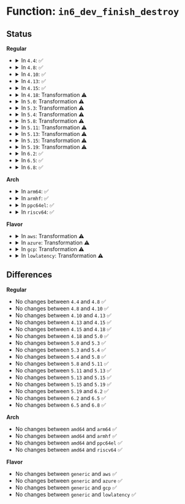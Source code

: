 # Function: <code>in6_dev_finish_destroy</code>

## Status
<b>Regular</b>
<ul>
<li>
<details>
<summary>In <code>4.4</code>: ✅</summary>

```c
void in6_dev_finish_destroy(struct inet6_dev *idev);
```

**Collision:** Unique Global

**Inline:** No

**Transformation:** False

**Instances:**

```
In net/ipv6/addrconf_core.c (ffffffff817ff8e0)
Location: net/ipv6/addrconf_core.c:155
Inline: False
Direct callers:
  - net/ipv6/addrconf.c:ipv6_regen_rndid
  - net/ipv6/addrconf.c:inet6_ifa_finish_destroy
  - net/ipv6/addrconf.c:addrconf_ifdown
  - net/ipv6/addrconf.c:addrconf_ifdown
  - net/ipv6/addrconf.c:ipv6_create_tempaddr
  - net/ipv6/addrconf.c:ipv6_create_tempaddr
  - net/ipv6/addrconf.c:ipv6_create_tempaddr
  - net/ipv6/addrconf.c:addrconf_rs_timer
  - net/ipv6/addrconf.c:addrconf_prefix_rcv
  - net/ipv6/route.c:ip6_dst_destroy
  - net/ipv6/route.c:ip6_dst_ifdown
  - net/ipv6/route.c:ip6_route_info_create
  - net/ipv6/route.c:ip6_route_info_create
  - net/ipv6/route.c:icmp6_dst_alloc
  - net/ipv6/route.c:rt6_ifdown
  - net/ipv6/ndisc.c:ndisc_constructor
  - net/ipv6/ndisc.c:ndisc_ifinfo_sysctl_change
  - net/ipv6/ndisc.c:ndisc_recv_ns
  - net/ipv6/ndisc.c:ndisc_send_unsol_na
  - net/ipv6/ndisc.c:ndisc_netdev_event
  - net/ipv6/mcast.c:mld_clear_delrec
  - net/ipv6/mcast.c:mld_gq_timer_expire
  - net/ipv6/mcast.c:mld_dad_timer_expire
  - net/ipv6/mcast.c:mld_ifc_timer_expire
  - net/ipv6/mcast.c:mld_ifc_timer_expire
  - net/ipv6/mcast.c:ipv6_dev_mc_inc
  - net/ipv6/mcast.c:ipv6_dev_mc_inc
  - net/ipv6/mcast.c:ipv6_dev_mc_inc
  - net/ipv6/mcast.c:ipv6_dev_mc_inc
  - net/ipv6/xfrm6_policy.c:xfrm6_dst_destroy
```
**Symbols:**

```
ffffffff817ff8e0-ffffffff817ff991: in6_dev_finish_destroy (STB_GLOBAL)
```
</details>
</li>
<li>
<details>
<summary>In <code>4.8</code>: ✅</summary>

```c
void in6_dev_finish_destroy(struct inet6_dev *idev);
```

**Collision:** Unique Global

**Inline:** No

**Transformation:** False

**Instances:**

```
In net/ipv6/addrconf_core.c (ffffffff81870f90)
Location: net/ipv6/addrconf_core.c:155
Inline: False
Direct callers:
  - net/ipv6/addrconf.c:addrconf_rs_timer
  - net/ipv6/addrconf.c:addrconf_ifdown
  - net/ipv6/addrconf.c:addrconf_ifdown
  - net/ipv6/addrconf.c:addrconf_prefix_rcv
  - net/ipv6/addrconf.c:ipv6_regen_rndid
  - net/ipv6/addrconf.c:ipv6_create_tempaddr
  - net/ipv6/addrconf.c:ipv6_create_tempaddr
  - net/ipv6/addrconf.c:inet6_ifa_finish_destroy
  - net/ipv6/route.c:rt6_ifdown
  - net/ipv6/route.c:ip6_route_info_create
  - net/ipv6/route.c:ip6_route_info_create
  - net/ipv6/route.c:icmp6_dst_alloc
  - net/ipv6/route.c:ip6_dst_ifdown
  - net/ipv6/route.c:ip6_dst_destroy
  - net/ipv6/ndisc.c:ndisc_ifinfo_sysctl_change
  - net/ipv6/ndisc.c:ndisc_netdev_event
  - net/ipv6/ndisc.c:ndisc_recv_ns
  - net/ipv6/ndisc.c:ndisc_send_unsol_na
  - net/ipv6/ndisc.c:ndisc_constructor
  - net/ipv6/mcast.c:mld_ifc_timer_expire
  - net/ipv6/mcast.c:mld_ifc_timer_expire
  - net/ipv6/mcast.c:mld_gq_timer_expire
  - net/ipv6/mcast.c:mld_dad_timer_expire
  - net/ipv6/mcast.c:ipv6_dev_mc_inc
  - net/ipv6/mcast.c:ipv6_dev_mc_inc
  - net/ipv6/mcast.c:ipv6_dev_mc_inc
  - net/ipv6/mcast.c:mld_clear_delrec
  - net/ipv6/xfrm6_policy.c:xfrm6_dst_destroy
```
**Symbols:**

```
ffffffff81870f90-ffffffff81871044: in6_dev_finish_destroy (STB_GLOBAL)
```
</details>
</li>
<li>
<details>
<summary>In <code>4.10</code>: ✅</summary>

```c
void in6_dev_finish_destroy(struct inet6_dev *idev);
```

**Collision:** Unique Global

**Inline:** No

**Transformation:** False

**Instances:**

```
In net/ipv6/addrconf_core.c (ffffffff818a54e0)
Location: net/ipv6/addrconf_core.c:155
Inline: False
Direct callers:
  - net/ipv6/addrconf.c:addrconf_rs_timer
  - net/ipv6/addrconf.c:addrconf_ifdown
  - net/ipv6/addrconf.c:addrconf_prefix_rcv
  - net/ipv6/addrconf.c:ipv6_create_tempaddr
  - net/ipv6/addrconf.c:ipv6_create_tempaddr
  - net/ipv6/addrconf.c:inet6_ifa_finish_destroy
  - net/ipv6/route.c:rt6_ifdown
  - net/ipv6/route.c:ip6_route_info_create
  - net/ipv6/route.c:ip6_route_info_create
  - net/ipv6/route.c:icmp6_dst_alloc
  - net/ipv6/route.c:ip6_dst_ifdown
  - net/ipv6/route.c:ip6_dst_destroy
  - net/ipv6/ndisc.c:ndisc_ifinfo_sysctl_change
  - net/ipv6/ndisc.c:ndisc_netdev_event
  - net/ipv6/ndisc.c:ndisc_recv_ns
  - net/ipv6/ndisc.c:ndisc_send_unsol_na
  - net/ipv6/ndisc.c:ndisc_constructor
  - net/ipv6/mcast.c:mld_ifc_timer_expire
  - net/ipv6/mcast.c:mld_ifc_timer_expire
  - net/ipv6/mcast.c:mld_gq_timer_expire
  - net/ipv6/mcast.c:mld_dad_timer_expire
  - net/ipv6/mcast.c:ipv6_dev_mc_inc
  - net/ipv6/mcast.c:ipv6_dev_mc_inc
  - net/ipv6/mcast.c:mld_clear_delrec
  - net/ipv6/mcast.c:mld_del_delrec
  - net/ipv6/xfrm6_policy.c:xfrm6_dst_destroy
```
**Symbols:**

```
ffffffff818a54e0-ffffffff818a5594: in6_dev_finish_destroy (STB_GLOBAL)
```
</details>
</li>
<li>
<details>
<summary>In <code>4.13</code>: ✅</summary>

```c
void in6_dev_finish_destroy(struct inet6_dev *idev);
```

**Collision:** Unique Global

**Inline:** No

**Transformation:** False

**Instances:**

```
In net/ipv6/addrconf_core.c (ffffffff818cbfb0)
Location: net/ipv6/addrconf_core.c:174
Inline: False
Direct callers:
  - net/ipv6/addrconf.c:addrconf_rs_timer
  - net/ipv6/addrconf.c:addrconf_ifdown
  - net/ipv6/addrconf.c:addrconf_prefix_rcv
  - net/ipv6/addrconf.c:ipv6_create_tempaddr
  - net/ipv6/addrconf.c:ipv6_create_tempaddr
  - net/ipv6/addrconf.c:ipv6_add_addr
  - net/ipv6/addrconf.c:inet6_ifa_finish_destroy
  - net/ipv6/route.c:ip6_route_dev_notify
  - net/ipv6/route.c:ip6_route_dev_notify
  - net/ipv6/route.c:ip6_route_dev_notify
  - net/ipv6/route.c:rt6_ifdown
  - net/ipv6/route.c:ip6_route_info_create
  - net/ipv6/route.c:ip6_route_info_create
  - net/ipv6/route.c:icmp6_dst_alloc
  - net/ipv6/route.c:ip6_dst_ifdown
  - net/ipv6/route.c:ip6_dst_destroy
  - net/ipv6/ndisc.c:ndisc_ifinfo_sysctl_change
  - net/ipv6/ndisc.c:ndisc_netdev_event
  - net/ipv6/ndisc.c:ndisc_recv_ns
  - net/ipv6/ndisc.c:ndisc_send_unsol_na
  - net/ipv6/ndisc.c:ndisc_constructor
  - net/ipv6/mcast.c:mld_ifc_timer_expire
  - net/ipv6/mcast.c:mld_ifc_timer_expire
  - net/ipv6/mcast.c:mld_gq_timer_expire
  - net/ipv6/mcast.c:mld_dad_timer_expire
  - net/ipv6/mcast.c:ipv6_dev_mc_inc
  - net/ipv6/mcast.c:ipv6_dev_mc_inc
  - net/ipv6/mcast.c:mld_clear_delrec
  - net/ipv6/mcast.c:mld_del_delrec
  - net/ipv6/xfrm6_policy.c:xfrm6_dst_destroy
```
**Symbols:**

```
ffffffff818cbfb0-ffffffff818cc02d: in6_dev_finish_destroy (STB_GLOBAL)
```
</details>
</li>
<li>
<details>
<summary>In <code>4.15</code>: ✅</summary>

```c
void in6_dev_finish_destroy(struct inet6_dev *idev);
```

**Collision:** Unique Global

**Inline:** No

**Transformation:** False

**Instances:**

```
In net/ipv6/addrconf_core.c (ffffffff81950d60)
Location: net/ipv6/addrconf_core.c:175
Inline: False
Direct callers:
  - net/ipv6/addrconf.c:addrconf_rs_timer
  - net/ipv6/addrconf.c:addrconf_ifdown
  - net/ipv6/addrconf.c:addrconf_prefix_rcv
  - net/ipv6/addrconf.c:ipv6_create_tempaddr
  - net/ipv6/addrconf.c:ipv6_create_tempaddr
  - net/ipv6/addrconf.c:ipv6_add_addr
  - net/ipv6/addrconf.c:inet6_ifa_finish_destroy
  - net/ipv6/addrconf.c:inet6_netconf_get_devconf
  - net/ipv6/route.c:ip6_route_dev_notify
  - net/ipv6/route.c:ip6_route_dev_notify
  - net/ipv6/route.c:ip6_route_dev_notify
  - net/ipv6/route.c:rt6_ifdown
  - net/ipv6/route.c:ip6_route_info_create
  - net/ipv6/route.c:ip6_route_info_create
  - net/ipv6/route.c:icmp6_dst_alloc
  - net/ipv6/route.c:ip6_dst_ifdown
  - net/ipv6/route.c:ip6_dst_destroy
  - net/ipv6/ndisc.c:ndisc_ifinfo_sysctl_change
  - net/ipv6/ndisc.c:ndisc_netdev_event
  - net/ipv6/ndisc.c:ndisc_recv_ns
  - net/ipv6/ndisc.c:ndisc_send_unsol_na
  - net/ipv6/ndisc.c:ndisc_constructor
  - net/ipv6/mcast.c:mld_ifc_timer_expire
  - net/ipv6/mcast.c:mld_ifc_timer_expire
  - net/ipv6/mcast.c:mld_gq_timer_expire
  - net/ipv6/mcast.c:mld_dad_timer_expire
  - net/ipv6/mcast.c:ipv6_dev_mc_inc
  - net/ipv6/mcast.c:ipv6_dev_mc_inc
  - net/ipv6/mcast.c:mld_clear_delrec
  - net/ipv6/mcast.c:mld_del_delrec
  - net/ipv6/xfrm6_policy.c:xfrm6_dst_destroy
```
**Symbols:**

```
ffffffff81950d60-ffffffff81950ddd: in6_dev_finish_destroy (STB_GLOBAL)
```
</details>
</li>
<li>
<details>
<summary>In <code>4.18</code>: Transformation ⚠️</summary>

```c
void in6_dev_finish_destroy(struct inet6_dev *idev);
```

**Collision:** Unique Global

**Inline:** No

**Transformation:** True

**Instances:**

```
In net/ipv6/addrconf_core.c (0)
Location: net/ipv6/addrconf_core.c:214
Inline: False
Direct callers:
  - net/ipv6/addrconf.c:addrconf_rs_timer
  - net/ipv6/addrconf.c:addrconf_ifdown
  - net/ipv6/addrconf.c:addrconf_prefix_rcv
  - net/ipv6/addrconf.c:ipv6_create_tempaddr
  - net/ipv6/addrconf.c:ipv6_add_addr
  - net/ipv6/addrconf.c:inet6_ifa_finish_destroy
  - net/ipv6/addrconf.c:inet6_netconf_get_devconf
  - net/ipv6/route.c:ip6_route_dev_notify
  - net/ipv6/route.c:ip6_route_dev_notify
  - net/ipv6/route.c:ip6_route_dev_notify
  - net/ipv6/route.c:rt6_disable_ip
  - net/ipv6/route.c:ip6_route_info_create
  - net/ipv6/route.c:ip6_route_info_create
  - net/ipv6/route.c:ip6_route_info_create
  - net/ipv6/route.c:icmp6_dst_alloc
  - net/ipv6/route.c:ip6_dst_ifdown
  - net/ipv6/route.c:ip6_dst_destroy
  - net/ipv6/ndisc.c:ndisc_ifinfo_sysctl_change
  - net/ipv6/ndisc.c:ndisc_netdev_event
  - net/ipv6/ndisc.c:ndisc_recv_ns
  - net/ipv6/ndisc.c:ndisc_send_unsol_na
  - net/ipv6/ndisc.c:ndisc_constructor
  - net/ipv6/mcast.c:mld_ifc_timer_expire
  - net/ipv6/mcast.c:mld_ifc_timer_expire
  - net/ipv6/mcast.c:mld_gq_timer_expire
  - net/ipv6/mcast.c:mld_dad_timer_expire
  - net/ipv6/mcast.c:__ipv6_dev_mc_inc
  - net/ipv6/mcast.c:__ipv6_dev_mc_inc
  - net/ipv6/mcast.c:mld_clear_delrec
  - net/ipv6/mcast.c:mld_del_delrec
  - net/ipv6/xfrm6_policy.c:xfrm6_dst_destroy
```
**Symbols:**

```
ffffffff819aa462-ffffffff819aa476: in6_dev_finish_destroy.cold.3 (STB_LOCAL)
ffffffff819aa2e0-ffffffff819aa343: in6_dev_finish_destroy (STB_GLOBAL)
```
</details>
</li>
<li>
<details>
<summary>In <code>5.0</code>: Transformation ⚠️</summary>

```c
void in6_dev_finish_destroy(struct inet6_dev *idev);
```

**Collision:** Unique Global

**Inline:** No

**Transformation:** True

**Instances:**

```
In net/ipv6/addrconf_core.c (0)
Location: net/ipv6/addrconf_core.c:214
Inline: False
Direct callers:
  - net/ipv6/addrconf.c:addrconf_rs_timer
  - net/ipv6/addrconf.c:addrconf_ifdown
  - net/ipv6/addrconf.c:addrconf_prefix_rcv
  - net/ipv6/addrconf.c:ipv6_create_tempaddr
  - net/ipv6/addrconf.c:ipv6_add_addr
  - net/ipv6/addrconf.c:inet6_ifa_finish_destroy
  - net/ipv6/addrconf.c:inet6_netconf_get_devconf
  - net/ipv6/route.c:ip6_route_dev_notify
  - net/ipv6/route.c:ip6_route_dev_notify
  - net/ipv6/route.c:ip6_route_dev_notify
  - net/ipv6/route.c:rt6_disable_ip
  - net/ipv6/route.c:ip6_route_info_create
  - net/ipv6/route.c:ip6_route_info_create
  - net/ipv6/route.c:ip6_route_info_create
  - net/ipv6/route.c:icmp6_dst_alloc
  - net/ipv6/route.c:ip6_dst_ifdown
  - net/ipv6/route.c:ip6_dst_destroy
  - net/ipv6/ndisc.c:ndisc_ifinfo_sysctl_change
  - net/ipv6/ndisc.c:ndisc_netdev_event
  - net/ipv6/ndisc.c:ndisc_recv_ns
  - net/ipv6/ndisc.c:ndisc_send_unsol_na
  - net/ipv6/ndisc.c:ndisc_constructor
  - net/ipv6/mcast.c:mld_ifc_timer_expire
  - net/ipv6/mcast.c:mld_ifc_timer_expire
  - net/ipv6/mcast.c:mld_gq_timer_expire
  - net/ipv6/mcast.c:mld_dad_timer_expire
  - net/ipv6/mcast.c:__ipv6_dev_mc_inc
  - net/ipv6/mcast.c:__ipv6_dev_mc_inc
  - net/ipv6/mcast.c:mld_clear_delrec
  - net/ipv6/mcast.c:mld_del_delrec
  - net/ipv6/xfrm6_policy.c:xfrm6_dst_destroy
```
**Symbols:**

```
ffffffff819e0f72-ffffffff819e0f86: in6_dev_finish_destroy.cold.3 (STB_LOCAL)
ffffffff819e0df0-ffffffff819e0e53: in6_dev_finish_destroy (STB_GLOBAL)
```
</details>
</li>
<li>
<details>
<summary>In <code>5.3</code>: Transformation ⚠️</summary>

```c
void in6_dev_finish_destroy(struct inet6_dev *idev);
```

**Collision:** Unique Global

**Inline:** No

**Transformation:** True

**Instances:**

```
In net/ipv6/addrconf_core.c (0)
Location: net/ipv6/addrconf_core.c:237
Inline: False
Direct callers:
  - net/ipv6/addrconf.c:addrconf_rs_timer
  - net/ipv6/addrconf.c:addrconf_ifdown
  - net/ipv6/addrconf.c:addrconf_prefix_rcv
  - net/ipv6/addrconf.c:ipv6_create_tempaddr
  - net/ipv6/addrconf.c:ipv6_create_tempaddr
  - net/ipv6/addrconf.c:ipv6_add_addr
  - net/ipv6/addrconf.c:inet6_ifa_finish_destroy
  - net/ipv6/addrconf.c:inet6_netconf_get_devconf
  - net/ipv6/route.c:ip6_route_dev_notify
  - net/ipv6/route.c:ip6_route_dev_notify
  - net/ipv6/route.c:ip6_route_dev_notify
  - net/ipv6/route.c:rt6_disable_ip
  - net/ipv6/route.c:fib6_nh_init
  - net/ipv6/route.c:fib6_nh_init
  - net/ipv6/route.c:icmp6_dst_alloc
  - net/ipv6/route.c:ip6_dst_ifdown
  - net/ipv6/route.c:ip6_dst_destroy
  - net/ipv6/ndisc.c:ndisc_ifinfo_sysctl_change
  - net/ipv6/ndisc.c:ndisc_netdev_event
  - net/ipv6/ndisc.c:ndisc_recv_ns
  - net/ipv6/ndisc.c:ndisc_send_unsol_na
  - net/ipv6/ndisc.c:ndisc_constructor
  - net/ipv6/mcast.c:mld_ifc_timer_expire
  - net/ipv6/mcast.c:mld_ifc_timer_expire
  - net/ipv6/mcast.c:mld_gq_timer_expire
  - net/ipv6/mcast.c:mld_dad_timer_expire
  - net/ipv6/mcast.c:__ipv6_dev_mc_inc
  - net/ipv6/mcast.c:__ipv6_dev_mc_inc
  - net/ipv6/mcast.c:mld_clear_delrec
  - net/ipv6/mcast.c:mld_del_delrec
  - net/ipv6/xfrm6_policy.c:xfrm6_dst_destroy
```
**Symbols:**

```
ffffffff81a4fce9-ffffffff81a4fd36: in6_dev_finish_destroy.cold (STB_LOCAL)
ffffffff81a4fb40-ffffffff81a4fbb1: in6_dev_finish_destroy (STB_GLOBAL)
```
</details>
</li>
<li>
<details>
<summary>In <code>5.4</code>: Transformation ⚠️</summary>

```c
void in6_dev_finish_destroy(struct inet6_dev *idev);
```

**Collision:** Unique Global

**Inline:** No

**Transformation:** True

**Instances:**

```
In net/ipv6/addrconf_core.c (0)
Location: net/ipv6/addrconf_core.c:239
Inline: False
Direct callers:
  - net/ipv6/addrconf.c:addrconf_rs_timer
  - net/ipv6/addrconf.c:addrconf_ifdown
  - net/ipv6/addrconf.c:addrconf_prefix_rcv
  - net/ipv6/addrconf.c:ipv6_create_tempaddr
  - net/ipv6/addrconf.c:ipv6_create_tempaddr
  - net/ipv6/addrconf.c:ipv6_add_addr
  - net/ipv6/addrconf.c:inet6_ifa_finish_destroy
  - net/ipv6/addrconf.c:inet6_netconf_get_devconf
  - net/ipv6/route.c:ip6_route_dev_notify
  - net/ipv6/route.c:ip6_route_dev_notify
  - net/ipv6/route.c:ip6_route_dev_notify
  - net/ipv6/route.c:rt6_disable_ip
  - net/ipv6/route.c:fib6_nh_init
  - net/ipv6/route.c:fib6_nh_init
  - net/ipv6/route.c:icmp6_dst_alloc
  - net/ipv6/route.c:ip6_dst_ifdown
  - net/ipv6/route.c:ip6_dst_destroy
  - net/ipv6/ndisc.c:ndisc_ifinfo_sysctl_change
  - net/ipv6/ndisc.c:ndisc_netdev_event
  - net/ipv6/ndisc.c:ndisc_recv_ns
  - net/ipv6/ndisc.c:ndisc_send_unsol_na
  - net/ipv6/ndisc.c:ndisc_constructor
  - net/ipv6/mcast.c:mld_ifc_timer_expire
  - net/ipv6/mcast.c:mld_ifc_timer_expire
  - net/ipv6/mcast.c:mld_gq_timer_expire
  - net/ipv6/mcast.c:mld_dad_timer_expire
  - net/ipv6/mcast.c:__ipv6_dev_mc_inc
  - net/ipv6/mcast.c:__ipv6_dev_mc_inc
  - net/ipv6/mcast.c:mld_clear_delrec
  - net/ipv6/mcast.c:mld_del_delrec
  - net/ipv6/xfrm6_policy.c:xfrm6_dst_destroy
```
**Symbols:**

```
ffffffff81a86979-ffffffff81a8698d: in6_dev_finish_destroy.cold (STB_LOCAL)
ffffffff81a867e0-ffffffff81a86850: in6_dev_finish_destroy (STB_GLOBAL)
```
</details>
</li>
<li>
<details>
<summary>In <code>5.8</code>: Transformation ⚠️</summary>

```c
void in6_dev_finish_destroy(struct inet6_dev *idev);
```

**Collision:** Unique Global

**Inline:** No

**Transformation:** True

**Instances:**

```
In net/ipv6/addrconf_core.c (0)
Location: net/ipv6/addrconf_core.c:240
Inline: False
Direct callers:
  - net/ipv6/addrconf.c:addrconf_rs_timer
  - net/ipv6/addrconf.c:addrconf_prefix_rcv
  - net/ipv6/addrconf.c:ipv6_add_addr
  - net/ipv6/addrconf.c:inet6_ifa_finish_destroy
  - net/ipv6/addrconf.c:inet6_netconf_get_devconf
  - net/ipv6/addrconf.c:ipv6_add_dev
  - net/ipv6/route.c:ip6_route_dev_notify
  - net/ipv6/route.c:ip6_route_dev_notify
  - net/ipv6/route.c:ip6_route_dev_notify
  - net/ipv6/route.c:fib6_nh_init
  - net/ipv6/route.c:fib6_nh_init
  - net/ipv6/route.c:icmp6_dst_alloc
  - net/ipv6/route.c:ip6_dst_ifdown
  - net/ipv6/route.c:ip6_dst_destroy
  - net/ipv6/ndisc.c:ndisc_ifinfo_sysctl_change
  - net/ipv6/ndisc.c:ndisc_netdev_event
  - net/ipv6/ndisc.c:ndisc_recv_ns
  - net/ipv6/ndisc.c:ndisc_send_unsol_na
  - net/ipv6/ndisc.c:ndisc_constructor
  - net/ipv6/mcast.c:mld_ifc_timer_expire
  - net/ipv6/mcast.c:mld_gq_timer_expire
  - net/ipv6/mcast.c:mld_dad_timer_expire
  - net/ipv6/mcast.c:mld_send_cr
  - net/ipv6/mcast.c:__ipv6_dev_mc_inc
  - net/ipv6/mcast.c:__ipv6_dev_mc_inc
  - net/ipv6/mcast.c:__ipv6_dev_mc_inc
  - net/ipv6/mcast.c:mld_clear_delrec
  - net/ipv6/mcast.c:mld_del_delrec
  - net/ipv6/xfrm6_policy.c:xfrm6_dst_destroy
```
**Symbols:**

```
ffffffff81b81c2a-ffffffff81b81c3e: in6_dev_finish_destroy.cold (STB_LOCAL)
ffffffff81b81b70-ffffffff81b81be4: in6_dev_finish_destroy (STB_GLOBAL)
```
</details>
</li>
<li>
<details>
<summary>In <code>5.11</code>: Transformation ⚠️</summary>

```c
void in6_dev_finish_destroy(struct inet6_dev *idev);
```

**Collision:** Unique Global

**Inline:** No

**Transformation:** True

**Instances:**

```
In net/ipv6/addrconf_core.c (0)
Location: net/ipv6/addrconf_core.c:248
Inline: False
Direct callers:
  - net/ipv6/addrconf.c:addrconf_rs_timer
  - net/ipv6/addrconf.c:addrconf_prefix_rcv
  - net/ipv6/addrconf.c:ipv6_add_addr
  - net/ipv6/addrconf.c:inet6_ifa_finish_destroy
  - net/ipv6/addrconf.c:inet6_netconf_get_devconf
  - net/ipv6/addrconf.c:ipv6_add_dev
  - net/ipv6/route.c:ip6_route_dev_notify
  - net/ipv6/route.c:ip6_route_dev_notify
  - net/ipv6/route.c:ip6_route_dev_notify
  - net/ipv6/route.c:fib6_nh_init
  - net/ipv6/route.c:fib6_nh_init
  - net/ipv6/route.c:icmp6_dst_alloc
  - net/ipv6/route.c:ip6_dst_ifdown
  - net/ipv6/route.c:ip6_dst_destroy
  - net/ipv6/ndisc.c:ndisc_ifinfo_sysctl_change
  - net/ipv6/ndisc.c:ndisc_netdev_event
  - net/ipv6/ndisc.c:ndisc_recv_ns
  - net/ipv6/ndisc.c:ndisc_send_unsol_na
  - net/ipv6/ndisc.c:ndisc_constructor
  - net/ipv6/mcast.c:mld_ifc_timer_expire
  - net/ipv6/mcast.c:mld_gq_timer_expire
  - net/ipv6/mcast.c:mld_dad_timer_expire
  - net/ipv6/mcast.c:mld_send_cr
  - net/ipv6/mcast.c:__ipv6_dev_mc_inc
  - net/ipv6/mcast.c:__ipv6_dev_mc_inc
  - net/ipv6/mcast.c:__ipv6_dev_mc_inc
  - net/ipv6/mcast.c:mld_clear_delrec
  - net/ipv6/mcast.c:mld_del_delrec
  - net/ipv6/xfrm6_policy.c:xfrm6_dst_destroy
```
**Symbols:**

```
ffffffff81c3318a-ffffffff81c3319e: in6_dev_finish_destroy.cold (STB_LOCAL)
ffffffff81b91270-ffffffff81b912e4: in6_dev_finish_destroy (STB_GLOBAL)
```
</details>
</li>
<li>
<details>
<summary>In <code>5.13</code>: Transformation ⚠️</summary>

```c
void in6_dev_finish_destroy(struct inet6_dev *idev);
```

**Collision:** Unique Global

**Inline:** No

**Transformation:** True

**Instances:**

```
In net/ipv6/addrconf_core.c (0)
Location: net/ipv6/addrconf_core.c:255
Inline: False
Direct callers:
  - net/ipv6/addrconf.c:addrconf_rs_timer
  - net/ipv6/addrconf.c:addrconf_prefix_rcv
  - net/ipv6/addrconf.c:ipv6_add_addr
  - net/ipv6/addrconf.c:inet6_ifa_finish_destroy
  - net/ipv6/addrconf.c:inet6_netconf_get_devconf
  - net/ipv6/addrconf.c:ipv6_add_dev
  - net/ipv6/route.c:ip6_route_dev_notify
  - net/ipv6/route.c:ip6_route_dev_notify
  - net/ipv6/route.c:ip6_route_dev_notify
  - net/ipv6/route.c:rt6_disable_ip
  - net/ipv6/route.c:fib6_nh_init
  - net/ipv6/route.c:fib6_nh_init
  - net/ipv6/route.c:icmp6_dst_alloc
  - net/ipv6/route.c:ip6_dst_ifdown
  - net/ipv6/route.c:ip6_dst_destroy
  - net/ipv6/ndisc.c:ndisc_ifinfo_sysctl_change
  - net/ipv6/ndisc.c:ndisc_netdev_event
  - net/ipv6/ndisc.c:ndisc_recv_ns
  - net/ipv6/ndisc.c:ndisc_send_unsol_na
  - net/ipv6/ndisc.c:ndisc_constructor
  - net/ipv6/mcast.c:mld_ifc_work
  - net/ipv6/mcast.c:mld_gq_work
  - net/ipv6/mcast.c:mld_dad_work
  - net/ipv6/mcast.c:mld_send_cr
  - net/ipv6/mcast.c:mld_report_work
  - net/ipv6/mcast.c:mld_report_work
  - net/ipv6/mcast.c:mld_query_work
  - net/ipv6/mcast.c:__mld_query_work
  - net/ipv6/mcast.c:__ipv6_dev_mc_inc
  - net/ipv6/mcast.c:__ipv6_dev_mc_inc
  - net/ipv6/mcast.c:__ipv6_dev_mc_inc
  - net/ipv6/mcast.c:mld_clear_delrec
  - net/ipv6/mcast.c:mld_del_delrec
  - net/ipv6/xfrm6_policy.c:xfrm6_dst_destroy
```
**Symbols:**

```
ffffffff81c2548e-ffffffff81c254a2: in6_dev_finish_destroy.cold (STB_LOCAL)
ffffffff81b80470-ffffffff81b804e8: in6_dev_finish_destroy (STB_GLOBAL)
```
</details>
</li>
<li>
<details>
<summary>In <code>5.15</code>: Transformation ⚠️</summary>

```c
void in6_dev_finish_destroy(struct inet6_dev *idev);
```

**Collision:** Unique Global

**Inline:** No

**Transformation:** True

**Instances:**

```
In net/ipv6/addrconf_core.c (0)
Location: net/ipv6/addrconf_core.c:255
Inline: False
Direct callers:
  - net/ipv6/addrconf.c:addrconf_rs_timer
  - net/ipv6/addrconf.c:addrconf_prefix_rcv
  - net/ipv6/addrconf.c:ipv6_add_addr
  - net/ipv6/addrconf.c:inet6_ifa_finish_destroy
  - net/ipv6/addrconf.c:inet6_netconf_get_devconf
  - net/ipv6/addrconf.c:ipv6_add_dev
  - net/ipv6/route.c:ip6_route_dev_notify
  - net/ipv6/route.c:ip6_route_dev_notify
  - net/ipv6/route.c:ip6_route_dev_notify
  - net/ipv6/route.c:rt6_disable_ip
  - net/ipv6/route.c:fib6_nh_init
  - net/ipv6/route.c:fib6_nh_init
  - net/ipv6/route.c:icmp6_dst_alloc
  - net/ipv6/route.c:ip6_dst_ifdown
  - net/ipv6/route.c:ip6_dst_destroy
  - net/ipv6/ndisc.c:ndisc_ifinfo_sysctl_change
  - net/ipv6/ndisc.c:ndisc_netdev_event
  - net/ipv6/ndisc.c:ndisc_recv_ns
  - net/ipv6/ndisc.c:ndisc_send_unsol_na
  - net/ipv6/ndisc.c:ndisc_constructor
  - net/ipv6/mcast.c:mld_ifc_work
  - net/ipv6/mcast.c:mld_gq_work
  - net/ipv6/mcast.c:mld_dad_work
  - net/ipv6/mcast.c:mld_send_cr
  - net/ipv6/mcast.c:mld_report_work
  - net/ipv6/mcast.c:mld_report_work
  - net/ipv6/mcast.c:mld_query_work
  - net/ipv6/mcast.c:__mld_query_work
  - net/ipv6/mcast.c:__ipv6_dev_mc_inc
  - net/ipv6/mcast.c:__ipv6_dev_mc_inc
  - net/ipv6/mcast.c:__ipv6_dev_mc_inc
  - net/ipv6/mcast.c:mld_clear_delrec
  - net/ipv6/mcast.c:mld_del_delrec
  - net/ipv6/xfrm6_policy.c:xfrm6_dst_destroy
```
**Symbols:**

```
ffffffff81d41882-ffffffff81d41896: in6_dev_finish_destroy.cold (STB_LOCAL)
ffffffff81c4c490-ffffffff81c4c50d: in6_dev_finish_destroy (STB_GLOBAL)
```
</details>
</li>
<li>
<details>
<summary>In <code>5.19</code>: Transformation ⚠️</summary>

```c
void in6_dev_finish_destroy(struct inet6_dev *idev);
```

**Collision:** Unique Global

**Inline:** No

**Transformation:** True

**Instances:**

```
In net/ipv6/addrconf_core.c (0)
Location: net/ipv6/addrconf_core.c:255
Inline: False
Direct callers:
  - net/ipv6/addrconf.c:addrconf_rs_timer
  - net/ipv6/addrconf.c:addrconf_prefix_rcv
  - net/ipv6/addrconf.c:ipv6_add_addr
  - net/ipv6/addrconf.c:inet6_ifa_finish_destroy
  - net/ipv6/addrconf.c:inet6_netconf_get_devconf
  - net/ipv6/addrconf.c:ipv6_add_dev
  - net/ipv6/route.c:ip6_route_dev_notify
  - net/ipv6/route.c:ip6_route_dev_notify
  - net/ipv6/route.c:ip6_route_dev_notify
  - net/ipv6/route.c:rt6_disable_ip
  - net/ipv6/route.c:fib6_nh_init
  - net/ipv6/route.c:fib6_nh_init
  - net/ipv6/route.c:icmp6_dst_alloc
  - net/ipv6/route.c:ip6_dst_ifdown
  - net/ipv6/route.c:ip6_dst_destroy
  - net/ipv6/ndisc.c:ndisc_ifinfo_sysctl_change
  - net/ipv6/ndisc.c:ndisc_netdev_event
  - net/ipv6/ndisc.c:ndisc_netdev_event
  - net/ipv6/ndisc.c:ndisc_recv_ns
  - net/ipv6/ndisc.c:ndisc_send_unsol_na
  - net/ipv6/ndisc.c:ndisc_constructor
  - net/ipv6/mcast.c:mld_ifc_work
  - net/ipv6/mcast.c:mld_gq_work
  - net/ipv6/mcast.c:mld_dad_work
  - net/ipv6/mcast.c:mld_send_cr
  - net/ipv6/mcast.c:mld_report_work
  - net/ipv6/mcast.c:mld_report_work
  - net/ipv6/mcast.c:mld_query_work
  - net/ipv6/mcast.c:__mld_query_work
  - net/ipv6/mcast.c:__ipv6_dev_mc_inc
  - net/ipv6/mcast.c:__ipv6_dev_mc_inc
  - net/ipv6/mcast.c:__ipv6_dev_mc_inc
  - net/ipv6/mcast.c:mld_clear_delrec
  - net/ipv6/mcast.c:mld_del_delrec
  - net/ipv6/xfrm6_policy.c:xfrm6_dst_destroy
```
**Symbols:**

```
ffffffff81f0e1e9-ffffffff81f0e1fd: in6_dev_finish_destroy.cold (STB_LOCAL)
ffffffff81dec820-ffffffff81dec8ab: in6_dev_finish_destroy (STB_GLOBAL)
```
</details>
</li>
<li>
<details>
<summary>In <code>6.2</code>: ✅</summary>

```c
void in6_dev_finish_destroy(struct inet6_dev *idev);
```

**Collision:** Unique Global

**Inline:** No

**Transformation:** False

**Instances:**

```
In net/ipv6/addrconf_core.c (ffffffff81fc05b0)
Location: net/ipv6/addrconf_core.c:255
Inline: False
Direct callers:
  - net/ipv6/addrconf.c:addrconf_rs_timer
  - net/ipv6/addrconf.c:addrconf_prefix_rcv
  - net/ipv6/addrconf.c:ipv6_add_addr
  - net/ipv6/addrconf.c:inet6_ifa_finish_destroy
  - net/ipv6/addrconf.c:inet6_netconf_get_devconf
  - net/ipv6/addrconf.c:ipv6_add_dev
  - net/ipv6/route.c:ip6_route_dev_notify
  - net/ipv6/route.c:ip6_route_dev_notify
  - net/ipv6/route.c:ip6_route_dev_notify
  - net/ipv6/route.c:rt6_disable_ip
  - net/ipv6/route.c:fib6_nh_init
  - net/ipv6/route.c:fib6_nh_init
  - net/ipv6/route.c:icmp6_dst_alloc
  - net/ipv6/route.c:ip6_dst_ifdown
  - net/ipv6/route.c:ip6_dst_destroy
  - net/ipv6/ndisc.c:ndisc_ifinfo_sysctl_change
  - net/ipv6/ndisc.c:ndisc_netdev_event
  - net/ipv6/ndisc.c:ndisc_netdev_event
  - net/ipv6/ndisc.c:ndisc_recv_ns
  - net/ipv6/ndisc.c:ndisc_send_unsol_na
  - net/ipv6/ndisc.c:ndisc_constructor
  - net/ipv6/mcast.c:mld_ifc_work
  - net/ipv6/mcast.c:mld_gq_work
  - net/ipv6/mcast.c:mld_dad_work
  - net/ipv6/mcast.c:mld_send_cr
  - net/ipv6/mcast.c:mld_report_work
  - net/ipv6/mcast.c:mld_report_work
  - net/ipv6/mcast.c:mld_query_work
  - net/ipv6/mcast.c:__mld_query_work
  - net/ipv6/mcast.c:__ipv6_dev_mc_inc
  - net/ipv6/mcast.c:__ipv6_dev_mc_inc
  - net/ipv6/mcast.c:__ipv6_dev_mc_inc
  - net/ipv6/mcast.c:mld_clear_delrec
  - net/ipv6/mcast.c:mld_del_delrec
  - net/ipv6/xfrm6_policy.c:xfrm6_dst_destroy
```
**Symbols:**

```
ffffffff81fc05b0-ffffffff81fc064c: in6_dev_finish_destroy (STB_GLOBAL)
```
</details>
</li>
<li>
<details>
<summary>In <code>6.5</code>: ✅</summary>

```c
void in6_dev_finish_destroy(struct inet6_dev *idev);
```

**Collision:** Unique Global

**Inline:** No

**Transformation:** False

**Instances:**

```
In net/ipv6/addrconf_core.c (ffffffff82021530)
Location: net/ipv6/addrconf_core.c:255
Inline: False
Direct callers:
  - net/ipv6/addrconf.c:addrconf_rs_timer
  - net/ipv6/addrconf.c:addrconf_prefix_rcv
  - net/ipv6/addrconf.c:ipv6_add_addr
  - net/ipv6/addrconf.c:inet6_ifa_finish_destroy
  - net/ipv6/addrconf.c:inet6_netconf_get_devconf
  - net/ipv6/addrconf.c:ipv6_add_dev
  - net/ipv6/route.c:ip6_route_dev_notify
  - net/ipv6/route.c:ip6_route_dev_notify
  - net/ipv6/route.c:ip6_route_dev_notify
  - net/ipv6/route.c:rt6_disable_ip
  - net/ipv6/route.c:fib6_nh_init
  - net/ipv6/route.c:fib6_nh_init
  - net/ipv6/route.c:icmp6_dst_alloc
  - net/ipv6/route.c:ip6_dst_ifdown
  - net/ipv6/route.c:ip6_dst_destroy
  - net/ipv6/ndisc.c:ndisc_ifinfo_sysctl_change
  - net/ipv6/ndisc.c:ndisc_netdev_event
  - net/ipv6/ndisc.c:ndisc_netdev_event
  - net/ipv6/ndisc.c:ndisc_recv_ns
  - net/ipv6/ndisc.c:ndisc_send_unsol_na
  - net/ipv6/ndisc.c:ndisc_constructor
  - net/ipv6/mcast.c:mld_ifc_work
  - net/ipv6/mcast.c:mld_gq_work
  - net/ipv6/mcast.c:mld_dad_work
  - net/ipv6/mcast.c:mld_send_cr
  - net/ipv6/mcast.c:mld_report_work
  - net/ipv6/mcast.c:mld_report_work
  - net/ipv6/mcast.c:mld_query_work
  - net/ipv6/mcast.c:__mld_query_work
  - net/ipv6/mcast.c:__ipv6_dev_mc_inc
  - net/ipv6/mcast.c:__ipv6_dev_mc_inc
  - net/ipv6/mcast.c:__ipv6_dev_mc_inc
  - net/ipv6/mcast.c:mld_clear_delrec
  - net/ipv6/mcast.c:mld_del_delrec
  - net/ipv6/xfrm6_policy.c:xfrm6_dst_destroy
```
**Symbols:**

```
ffffffff82021530-ffffffff820215cc: in6_dev_finish_destroy (STB_GLOBAL)
```
</details>
</li>
<li>
<details>
<summary>In <code>6.8</code>: ✅</summary>

```c
void in6_dev_finish_destroy(struct inet6_dev *idev);
```

**Collision:** Unique Global

**Inline:** No

**Transformation:** False

**Instances:**

```
In net/ipv6/addrconf_core.c (ffffffff820f0660)
Location: net/ipv6/addrconf_core.c:262
Inline: False
Direct callers:
  - net/ipv6/addrconf.c:addrconf_rs_timer
  - net/ipv6/addrconf.c:addrconf_prefix_rcv
  - net/ipv6/addrconf.c:ipv6_add_addr
  - net/ipv6/addrconf.c:inet6_ifa_finish_destroy
  - net/ipv6/addrconf.c:inet6_netconf_get_devconf
  - net/ipv6/addrconf.c:ipv6_add_dev
  - net/ipv6/route.c:ip6_route_dev_notify
  - net/ipv6/route.c:ip6_route_dev_notify
  - net/ipv6/route.c:ip6_route_dev_notify
  - net/ipv6/route.c:rt6_disable_ip
  - net/ipv6/route.c:fib6_nh_init
  - net/ipv6/route.c:fib6_nh_init
  - net/ipv6/route.c:icmp6_dst_alloc
  - net/ipv6/route.c:ip6_dst_ifdown
  - net/ipv6/route.c:ip6_dst_destroy
  - net/ipv6/ndisc.c:ndisc_ifinfo_sysctl_change
  - net/ipv6/ndisc.c:ndisc_netdev_event
  - net/ipv6/ndisc.c:ndisc_netdev_event
  - net/ipv6/ndisc.c:ndisc_recv_ns
  - net/ipv6/ndisc.c:ndisc_send_unsol_na
  - net/ipv6/ndisc.c:ndisc_constructor
  - net/ipv6/mcast.c:mld_ifc_work
  - net/ipv6/mcast.c:mld_gq_work
  - net/ipv6/mcast.c:mld_dad_work
  - net/ipv6/mcast.c:mld_send_cr
  - net/ipv6/mcast.c:mld_report_work
  - net/ipv6/mcast.c:mld_report_work
  - net/ipv6/mcast.c:mld_query_work
  - net/ipv6/mcast.c:__mld_query_work
  - net/ipv6/mcast.c:__ipv6_dev_mc_inc
  - net/ipv6/mcast.c:__ipv6_dev_mc_inc
  - net/ipv6/mcast.c:__ipv6_dev_mc_inc
  - net/ipv6/mcast.c:mld_clear_delrec
  - net/ipv6/mcast.c:mld_del_delrec
  - net/ipv6/xfrm6_policy.c:xfrm6_dst_ifdown
  - net/ipv6/xfrm6_policy.c:xfrm6_dst_destroy
```
**Symbols:**

```
ffffffff820f0660-ffffffff820f06fc: in6_dev_finish_destroy (STB_GLOBAL)
```
</details>
</li>
</ul>
<b>Arch</b>
<ul>
<li>
<details>
<summary>In <code>arm64</code>: ✅</summary>

```c
void in6_dev_finish_destroy(struct inet6_dev *idev);
```

**Collision:** Unique Global

**Inline:** No

**Transformation:** False

**Instances:**

```
In net/ipv6/addrconf_core.c (ffff800010d52ef8)
Location: net/ipv6/addrconf_core.c:239
Inline: False
Direct callers:
  - net/ipv6/addrconf.c:addrconf_rs_timer
  - net/ipv6/addrconf.c:addrconf_ifdown
  - net/ipv6/addrconf.c:addrconf_prefix_rcv
  - net/ipv6/addrconf.c:ipv6_create_tempaddr
  - net/ipv6/addrconf.c:ipv6_create_tempaddr
  - net/ipv6/addrconf.c:ipv6_create_tempaddr
  - net/ipv6/addrconf.c:ipv6_add_addr
  - net/ipv6/addrconf.c:inet6_ifa_finish_destroy
  - net/ipv6/addrconf.c:inet6_netconf_get_devconf
  - net/ipv6/route.c:ip6_route_dev_notify
  - net/ipv6/route.c:ip6_route_dev_notify
  - net/ipv6/route.c:ip6_route_dev_notify
  - net/ipv6/route.c:rt6_disable_ip
  - net/ipv6/route.c:fib6_nh_init
  - net/ipv6/route.c:fib6_nh_init
  - net/ipv6/route.c:fib6_nh_init
  - net/ipv6/route.c:icmp6_dst_alloc
  - net/ipv6/route.c:ip6_dst_ifdown
  - net/ipv6/route.c:ip6_dst_destroy
  - net/ipv6/ndisc.c:ndisc_ifinfo_sysctl_change
  - net/ipv6/ndisc.c:ndisc_netdev_event
  - net/ipv6/ndisc.c:ndisc_recv_ns
  - net/ipv6/ndisc.c:ndisc_send_unsol_na
  - net/ipv6/ndisc.c:ndisc_constructor
  - net/ipv6/mcast.c:mld_ifc_timer_expire
  - net/ipv6/mcast.c:mld_ifc_timer_expire
  - net/ipv6/mcast.c:mld_gq_timer_expire
  - net/ipv6/mcast.c:mld_dad_timer_expire
  - net/ipv6/mcast.c:__ipv6_dev_mc_inc
  - net/ipv6/mcast.c:__ipv6_dev_mc_inc
  - net/ipv6/mcast.c:mld_clear_delrec
  - net/ipv6/mcast.c:mld_del_delrec
  - net/ipv6/xfrm6_policy.c:xfrm6_dst_destroy
```
**Symbols:**

```
ffff800010d52ef8-ffff800010d52fb4: in6_dev_finish_destroy (STB_GLOBAL)
```
</details>
</li>
<li>
<details>
<summary>In <code>armhf</code>: ✅</summary>

```c
void in6_dev_finish_destroy(struct inet6_dev *idev);
```

**Collision:** Unique Global

**Inline:** No

**Transformation:** False

**Instances:**

```
In net/ipv6/addrconf_core.c (c0e536e4)
Location: net/ipv6/addrconf_core.c:239
Inline: False
Direct callers:
  - net/ipv6/addrconf.c:addrconf_rs_timer
  - net/ipv6/addrconf.c:addrconf_ifdown
  - net/ipv6/addrconf.c:addrconf_prefix_rcv
  - net/ipv6/addrconf.c:ipv6_create_tempaddr
  - net/ipv6/addrconf.c:ipv6_create_tempaddr
  - net/ipv6/addrconf.c:ipv6_create_tempaddr
  - net/ipv6/addrconf.c:ipv6_add_addr
  - net/ipv6/addrconf.c:inet6_ifa_finish_destroy
  - net/ipv6/addrconf.c:inet6_netconf_get_devconf
  - net/ipv6/route.c:ip6_route_dev_notify
  - net/ipv6/route.c:ip6_route_dev_notify
  - net/ipv6/route.c:ip6_route_dev_notify
  - net/ipv6/route.c:rt6_disable_ip
  - net/ipv6/route.c:fib6_nh_init
  - net/ipv6/route.c:fib6_nh_init
  - net/ipv6/route.c:fib6_nh_init
  - net/ipv6/route.c:icmp6_dst_alloc
  - net/ipv6/route.c:ip6_dst_ifdown
  - net/ipv6/route.c:ip6_dst_destroy
  - net/ipv6/ndisc.c:ndisc_ifinfo_sysctl_change
  - net/ipv6/ndisc.c:ndisc_netdev_event
  - net/ipv6/ndisc.c:ndisc_recv_ns
  - net/ipv6/ndisc.c:ndisc_send_unsol_na
  - net/ipv6/ndisc.c:ndisc_constructor
  - net/ipv6/mcast.c:mld_ifc_timer_expire
  - net/ipv6/mcast.c:mld_ifc_timer_expire
  - net/ipv6/mcast.c:mld_gq_timer_expire
  - net/ipv6/mcast.c:mld_dad_timer_expire
  - net/ipv6/mcast.c:__ipv6_dev_mc_inc
  - net/ipv6/mcast.c:__ipv6_dev_mc_inc
  - net/ipv6/mcast.c:__ipv6_dev_mc_inc
  - net/ipv6/mcast.c:mld_clear_delrec
  - net/ipv6/mcast.c:mld_del_delrec
  - net/ipv6/xfrm6_policy.c:xfrm6_dst_destroy
```
**Symbols:**

```
c0e536e4-c0e537e0: in6_dev_finish_destroy (STB_GLOBAL)
```
</details>
</li>
<li>
<details>
<summary>In <code>ppc64el</code>: ✅</summary>

```c
void in6_dev_finish_destroy(struct inet6_dev *idev);
```

**Collision:** Unique Global

**Inline:** No

**Transformation:** False

**Instances:**

```
In net/ipv6/addrconf_core.c (c000000000e8b3d0)
Location: net/ipv6/addrconf_core.c:239
Inline: False
Direct callers:
  - net/ipv6/addrconf.c:addrconf_rs_timer
  - net/ipv6/addrconf.c:addrconf_ifdown
  - net/ipv6/addrconf.c:addrconf_prefix_rcv
  - net/ipv6/addrconf.c:ipv6_create_tempaddr
  - net/ipv6/addrconf.c:ipv6_create_tempaddr
  - net/ipv6/addrconf.c:ipv6_add_addr
  - net/ipv6/addrconf.c:inet6_ifa_finish_destroy
  - net/ipv6/addrconf.c:inet6_netconf_get_devconf
  - net/ipv6/route.c:ip6_route_dev_notify
  - net/ipv6/route.c:ip6_route_dev_notify
  - net/ipv6/route.c:ip6_route_dev_notify
  - net/ipv6/route.c:rt6_disable_ip
  - net/ipv6/route.c:fib6_nh_init
  - net/ipv6/route.c:fib6_nh_init
  - net/ipv6/route.c:icmp6_dst_alloc
  - net/ipv6/route.c:ip6_dst_ifdown
  - net/ipv6/route.c:ip6_dst_destroy
  - net/ipv6/ndisc.c:ndisc_ifinfo_sysctl_change
  - net/ipv6/ndisc.c:ndisc_netdev_event
  - net/ipv6/ndisc.c:ndisc_recv_ns
  - net/ipv6/ndisc.c:ndisc_send_unsol_na
  - net/ipv6/ndisc.c:ndisc_constructor
  - net/ipv6/mcast.c:mld_ifc_timer_expire
  - net/ipv6/mcast.c:mld_ifc_timer_expire
  - net/ipv6/mcast.c:mld_gq_timer_expire
  - net/ipv6/mcast.c:mld_dad_timer_expire
  - net/ipv6/mcast.c:__ipv6_dev_mc_inc
  - net/ipv6/mcast.c:__ipv6_dev_mc_inc
  - net/ipv6/mcast.c:__ipv6_dev_mc_inc
  - net/ipv6/mcast.c:mld_clear_delrec
  - net/ipv6/mcast.c:mld_del_delrec
  - net/ipv6/xfrm6_policy.c:xfrm6_dst_destroy
```
**Symbols:**

```
c000000000e8b3d0-c000000000e8b4a4: in6_dev_finish_destroy (STB_GLOBAL)
```
</details>
</li>
<li>
<details>
<summary>In <code>riscv64</code>: ✅</summary>

```c
void in6_dev_finish_destroy(struct inet6_dev *idev);
```

**Collision:** Unique Global

**Inline:** No

**Transformation:** False

**Instances:**

```
In net/ipv6/addrconf_core.c (ffffffe00088abd6)
Location: net/ipv6/addrconf_core.c:239
Inline: False
Direct callers:
  - net/ipv6/addrconf.c:addrconf_rs_timer
  - net/ipv6/addrconf.c:addrconf_ifdown
  - net/ipv6/addrconf.c:addrconf_prefix_rcv
  - net/ipv6/addrconf.c:ipv6_create_tempaddr
  - net/ipv6/addrconf.c:ipv6_create_tempaddr
  - net/ipv6/addrconf.c:ipv6_create_tempaddr
  - net/ipv6/addrconf.c:ipv6_add_addr
  - net/ipv6/addrconf.c:inet6_ifa_finish_destroy
  - net/ipv6/addrconf.c:inet6_netconf_get_devconf
  - net/ipv6/route.c:ip6_route_dev_notify
  - net/ipv6/route.c:ip6_route_dev_notify
  - net/ipv6/route.c:ip6_route_dev_notify
  - net/ipv6/route.c:rt6_disable_ip
  - net/ipv6/route.c:fib6_nh_init
  - net/ipv6/route.c:fib6_nh_init
  - net/ipv6/route.c:icmp6_dst_alloc
  - net/ipv6/route.c:ip6_dst_ifdown
  - net/ipv6/route.c:ip6_dst_destroy
  - net/ipv6/ndisc.c:ndisc_ifinfo_sysctl_change
  - net/ipv6/ndisc.c:ndisc_netdev_event
  - net/ipv6/ndisc.c:ndisc_recv_ns
  - net/ipv6/ndisc.c:ndisc_send_unsol_na
  - net/ipv6/ndisc.c:ndisc_constructor
  - net/ipv6/mcast.c:mld_ifc_timer_expire
  - net/ipv6/mcast.c:mld_ifc_timer_expire
  - net/ipv6/mcast.c:mld_gq_timer_expire
  - net/ipv6/mcast.c:mld_dad_timer_expire
  - net/ipv6/mcast.c:__ipv6_dev_mc_inc
  - net/ipv6/mcast.c:__ipv6_dev_mc_inc
  - net/ipv6/mcast.c:mld_clear_delrec
  - net/ipv6/mcast.c:mld_del_delrec
  - net/ipv6/xfrm6_policy.c:xfrm6_dst_destroy
```
**Symbols:**

```
ffffffe00088abd6-ffffffe00088ac76: in6_dev_finish_destroy (STB_GLOBAL)
```
</details>
</li>
</ul>
<b>Flavor</b>
<ul>
<li>
<details>
<summary>In <code>aws</code>: Transformation ⚠️</summary>

```c
void in6_dev_finish_destroy(struct inet6_dev *idev);
```

**Collision:** Unique Global

**Inline:** No

**Transformation:** True

**Instances:**

```
In net/ipv6/addrconf_core.c (0)
Location: net/ipv6/addrconf_core.c:239
Inline: False
Direct callers:
  - net/ipv6/addrconf.c:addrconf_rs_timer
  - net/ipv6/addrconf.c:addrconf_ifdown
  - net/ipv6/addrconf.c:addrconf_prefix_rcv
  - net/ipv6/addrconf.c:ipv6_create_tempaddr
  - net/ipv6/addrconf.c:ipv6_create_tempaddr
  - net/ipv6/addrconf.c:ipv6_add_addr
  - net/ipv6/addrconf.c:inet6_ifa_finish_destroy
  - net/ipv6/addrconf.c:inet6_netconf_get_devconf
  - net/ipv6/route.c:ip6_route_dev_notify
  - net/ipv6/route.c:ip6_route_dev_notify
  - net/ipv6/route.c:ip6_route_dev_notify
  - net/ipv6/route.c:rt6_disable_ip
  - net/ipv6/route.c:fib6_nh_init
  - net/ipv6/route.c:fib6_nh_init
  - net/ipv6/route.c:icmp6_dst_alloc
  - net/ipv6/route.c:ip6_dst_ifdown
  - net/ipv6/route.c:ip6_dst_destroy
  - net/ipv6/ndisc.c:ndisc_ifinfo_sysctl_change
  - net/ipv6/ndisc.c:ndisc_netdev_event
  - net/ipv6/ndisc.c:ndisc_recv_ns
  - net/ipv6/ndisc.c:ndisc_send_unsol_na
  - net/ipv6/ndisc.c:ndisc_constructor
  - net/ipv6/mcast.c:mld_ifc_timer_expire
  - net/ipv6/mcast.c:mld_ifc_timer_expire
  - net/ipv6/mcast.c:mld_gq_timer_expire
  - net/ipv6/mcast.c:mld_dad_timer_expire
  - net/ipv6/mcast.c:__ipv6_dev_mc_inc
  - net/ipv6/mcast.c:__ipv6_dev_mc_inc
  - net/ipv6/mcast.c:mld_clear_delrec
  - net/ipv6/mcast.c:mld_del_delrec
  - net/ipv6/xfrm6_policy.c:xfrm6_dst_destroy
```
**Symbols:**

```
ffffffff81a26009-ffffffff81a2601d: in6_dev_finish_destroy.cold (STB_LOCAL)
ffffffff81a25e70-ffffffff81a25ee0: in6_dev_finish_destroy (STB_GLOBAL)
```
</details>
</li>
<li>
<details>
<summary>In <code>azure</code>: Transformation ⚠️</summary>

```c
void in6_dev_finish_destroy(struct inet6_dev *idev);
```

**Collision:** Unique Global

**Inline:** No

**Transformation:** True

**Instances:**

```
In net/ipv6/addrconf_core.c (0)
Location: net/ipv6/addrconf_core.c:239
Inline: False
Direct callers:
  - net/ipv6/addrconf.c:addrconf_rs_timer
  - net/ipv6/addrconf.c:addrconf_ifdown
  - net/ipv6/addrconf.c:addrconf_prefix_rcv
  - net/ipv6/addrconf.c:ipv6_create_tempaddr
  - net/ipv6/addrconf.c:ipv6_create_tempaddr
  - net/ipv6/addrconf.c:ipv6_add_addr
  - net/ipv6/addrconf.c:inet6_ifa_finish_destroy
  - net/ipv6/addrconf.c:inet6_netconf_get_devconf
  - net/ipv6/route.c:ip6_route_dev_notify
  - net/ipv6/route.c:ip6_route_dev_notify
  - net/ipv6/route.c:ip6_route_dev_notify
  - net/ipv6/route.c:rt6_disable_ip
  - net/ipv6/route.c:fib6_nh_init
  - net/ipv6/route.c:fib6_nh_init
  - net/ipv6/route.c:icmp6_dst_alloc
  - net/ipv6/route.c:ip6_dst_ifdown
  - net/ipv6/route.c:ip6_dst_destroy
  - net/ipv6/ndisc.c:ndisc_ifinfo_sysctl_change
  - net/ipv6/ndisc.c:ndisc_netdev_event
  - net/ipv6/ndisc.c:ndisc_recv_ns
  - net/ipv6/ndisc.c:ndisc_send_unsol_na
  - net/ipv6/ndisc.c:ndisc_constructor
  - net/ipv6/mcast.c:mld_ifc_timer_expire
  - net/ipv6/mcast.c:mld_ifc_timer_expire
  - net/ipv6/mcast.c:mld_gq_timer_expire
  - net/ipv6/mcast.c:mld_dad_timer_expire
  - net/ipv6/mcast.c:__ipv6_dev_mc_inc
  - net/ipv6/mcast.c:__ipv6_dev_mc_inc
  - net/ipv6/mcast.c:mld_clear_delrec
  - net/ipv6/mcast.c:mld_del_delrec
  - net/ipv6/xfrm6_policy.c:xfrm6_dst_destroy
```
**Symbols:**

```
ffffffff819e2dc9-ffffffff819e2ddd: in6_dev_finish_destroy.cold (STB_LOCAL)
ffffffff819e2c30-ffffffff819e2ca0: in6_dev_finish_destroy (STB_GLOBAL)
```
</details>
</li>
<li>
<details>
<summary>In <code>gcp</code>: Transformation ⚠️</summary>

```c
void in6_dev_finish_destroy(struct inet6_dev *idev);
```

**Collision:** Unique Global

**Inline:** No

**Transformation:** True

**Instances:**

```
In net/ipv6/addrconf_core.c (0)
Location: net/ipv6/addrconf_core.c:239
Inline: False
Direct callers:
  - net/ipv6/addrconf.c:addrconf_rs_timer
  - net/ipv6/addrconf.c:addrconf_ifdown
  - net/ipv6/addrconf.c:addrconf_prefix_rcv
  - net/ipv6/addrconf.c:ipv6_create_tempaddr
  - net/ipv6/addrconf.c:ipv6_create_tempaddr
  - net/ipv6/addrconf.c:ipv6_add_addr
  - net/ipv6/addrconf.c:inet6_ifa_finish_destroy
  - net/ipv6/addrconf.c:inet6_netconf_get_devconf
  - net/ipv6/route.c:ip6_route_dev_notify
  - net/ipv6/route.c:ip6_route_dev_notify
  - net/ipv6/route.c:ip6_route_dev_notify
  - net/ipv6/route.c:rt6_disable_ip
  - net/ipv6/route.c:fib6_nh_init
  - net/ipv6/route.c:fib6_nh_init
  - net/ipv6/route.c:icmp6_dst_alloc
  - net/ipv6/route.c:ip6_dst_ifdown
  - net/ipv6/route.c:ip6_dst_destroy
  - net/ipv6/ndisc.c:ndisc_ifinfo_sysctl_change
  - net/ipv6/ndisc.c:ndisc_netdev_event
  - net/ipv6/ndisc.c:ndisc_recv_ns
  - net/ipv6/ndisc.c:ndisc_send_unsol_na
  - net/ipv6/ndisc.c:ndisc_constructor
  - net/ipv6/mcast.c:mld_ifc_timer_expire
  - net/ipv6/mcast.c:mld_ifc_timer_expire
  - net/ipv6/mcast.c:mld_gq_timer_expire
  - net/ipv6/mcast.c:mld_dad_timer_expire
  - net/ipv6/mcast.c:__ipv6_dev_mc_inc
  - net/ipv6/mcast.c:__ipv6_dev_mc_inc
  - net/ipv6/mcast.c:mld_clear_delrec
  - net/ipv6/mcast.c:mld_del_delrec
  - net/ipv6/xfrm6_policy.c:xfrm6_dst_destroy
```
**Symbols:**

```
ffffffff81a91bb9-ffffffff81a91bcd: in6_dev_finish_destroy.cold (STB_LOCAL)
ffffffff81a91a20-ffffffff81a91a90: in6_dev_finish_destroy (STB_GLOBAL)
```
</details>
</li>
<li>
<details>
<summary>In <code>lowlatency</code>: Transformation ⚠️</summary>

```c
void in6_dev_finish_destroy(struct inet6_dev *idev);
```

**Collision:** Unique Global

**Inline:** No

**Transformation:** True

**Instances:**

```
In net/ipv6/addrconf_core.c (0)
Location: net/ipv6/addrconf_core.c:239
Inline: False
Direct callers:
  - net/ipv6/addrconf.c:addrconf_rs_timer
  - net/ipv6/addrconf.c:addrconf_ifdown
  - net/ipv6/addrconf.c:addrconf_prefix_rcv
  - net/ipv6/addrconf.c:ipv6_create_tempaddr
  - net/ipv6/addrconf.c:ipv6_create_tempaddr
  - net/ipv6/addrconf.c:ipv6_add_addr
  - net/ipv6/addrconf.c:inet6_ifa_finish_destroy
  - net/ipv6/addrconf.c:inet6_netconf_get_devconf
  - net/ipv6/route.c:ip6_route_dev_notify
  - net/ipv6/route.c:ip6_route_dev_notify
  - net/ipv6/route.c:ip6_route_dev_notify
  - net/ipv6/route.c:rt6_disable_ip
  - net/ipv6/route.c:fib6_nh_init
  - net/ipv6/route.c:fib6_nh_init
  - net/ipv6/route.c:icmp6_dst_alloc
  - net/ipv6/route.c:ip6_dst_ifdown
  - net/ipv6/route.c:ip6_dst_destroy
  - net/ipv6/ndisc.c:ndisc_ifinfo_sysctl_change
  - net/ipv6/ndisc.c:ndisc_netdev_event
  - net/ipv6/ndisc.c:ndisc_recv_ns
  - net/ipv6/ndisc.c:ndisc_send_unsol_na
  - net/ipv6/ndisc.c:ndisc_constructor
  - net/ipv6/mcast.c:mld_ifc_timer_expire
  - net/ipv6/mcast.c:mld_ifc_timer_expire
  - net/ipv6/mcast.c:mld_gq_timer_expire
  - net/ipv6/mcast.c:mld_dad_timer_expire
  - net/ipv6/mcast.c:__ipv6_dev_mc_inc
  - net/ipv6/mcast.c:__ipv6_dev_mc_inc
  - net/ipv6/mcast.c:mld_clear_delrec
  - net/ipv6/mcast.c:mld_del_delrec
  - net/ipv6/xfrm6_policy.c:xfrm6_dst_destroy
```
**Symbols:**

```
ffffffff81a9dc69-ffffffff81a9dc7d: in6_dev_finish_destroy.cold (STB_LOCAL)
ffffffff81a9dad0-ffffffff81a9db40: in6_dev_finish_destroy (STB_GLOBAL)
```
</details>
</li>
</ul>

## Differences
<b>Regular</b>
<ul>
<li>
No changes between <code>4.4</code> and <code>4.8</code> ✅
</li>
<li>
No changes between <code>4.8</code> and <code>4.10</code> ✅
</li>
<li>
No changes between <code>4.10</code> and <code>4.13</code> ✅
</li>
<li>
No changes between <code>4.13</code> and <code>4.15</code> ✅
</li>
<li>
No changes between <code>4.15</code> and <code>4.18</code> ✅
</li>
<li>
No changes between <code>4.18</code> and <code>5.0</code> ✅
</li>
<li>
No changes between <code>5.0</code> and <code>5.3</code> ✅
</li>
<li>
No changes between <code>5.3</code> and <code>5.4</code> ✅
</li>
<li>
No changes between <code>5.4</code> and <code>5.8</code> ✅
</li>
<li>
No changes between <code>5.8</code> and <code>5.11</code> ✅
</li>
<li>
No changes between <code>5.11</code> and <code>5.13</code> ✅
</li>
<li>
No changes between <code>5.13</code> and <code>5.15</code> ✅
</li>
<li>
No changes between <code>5.15</code> and <code>5.19</code> ✅
</li>
<li>
No changes between <code>5.19</code> and <code>6.2</code> ✅
</li>
<li>
No changes between <code>6.2</code> and <code>6.5</code> ✅
</li>
<li>
No changes between <code>6.5</code> and <code>6.8</code> ✅
</li>
</ul>
<b>Arch</b>
<ul>
<li>
No changes between <code>amd64</code> and <code>arm64</code> ✅
</li>
<li>
No changes between <code>amd64</code> and <code>armhf</code> ✅
</li>
<li>
No changes between <code>amd64</code> and <code>ppc64el</code> ✅
</li>
<li>
No changes between <code>amd64</code> and <code>riscv64</code> ✅
</li>
</ul>
<b>Flavor</b>
<ul>
<li>
No changes between <code>generic</code> and <code>aws</code> ✅
</li>
<li>
No changes between <code>generic</code> and <code>azure</code> ✅
</li>
<li>
No changes between <code>generic</code> and <code>gcp</code> ✅
</li>
<li>
No changes between <code>generic</code> and <code>lowlatency</code> ✅
</li>
</ul>
